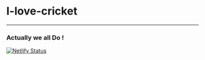 # I-love-cricket
----
### Actually we all Do !

[![Netlify Status](https://api.netlify.com/api/v1/badges/6f834a5c-f14e-4f3f-9881-0319a5bc683b/deploy-status)](https://app.netlify.com/sites/i-love-cricket/deploys)
